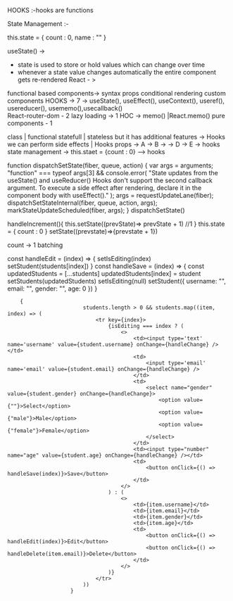 HOOKS :-hooks are functions

State Management :-

this.state = {
    count : 0,
    name : ""
}

useState() ->

- state is used to store or hold values which can change over time
- whenever a state value changes automatically the entire component gets re-rendered
React - >

functional based components->
syntax
props
conditional rendering
custom components
HOOKS -> 7  -> useState(), useEffect(), useContext(), useref(), usereducer(), usememo(),usecallback()  
React-router-dom - 2
lazy loading -> 1
HOC -> memo() |React.memo()
pure components - 1

class | functional
statefull | stateless but it has additional features -> Hooks
we can perform side effects | Hooks
props -> A -> B ->  -> D -> E -> hooks
state management -> this.staet = {count : 0} --> hooks

 function dispatchSetState(fiber, queue, action) {
        var args = arguments;
        "function" === typeof args[3] && console.error(
          "State updates from the useState() and useReducer() Hooks don't support the second callback argument. To execute a side effect after rendering, declare it in the component body with useEffect()."
        );
        args = requestUpdateLane(fiber);
        dispatchSetStateInternal(fiber, queue, action, args);
        markStateUpdateScheduled(fiber, args);
      }
dispatchSetState()

handleIncrement(){
    this.setState((prevState)=> prevState + 1) //1
}
this.state = {
    count : 0
}
setState((prevstate)=>{prevstate + 1})

count -> 1
batching 


  const handleEdit = (index) => {
        setIsEditing(index)
        setStudent(students[index])
    }
    const handleSave = (index) => {
        const updatedStudents = [...students]
        updatedStudents[index] = student
        setStudents(updatedStudents)
        setIsEditing(null)
        setStudent({
            username: "",
            email: "",
            gender: "",
            age: 0
        })
    }

        {
                            students.length > 0 && students.map((item, index) => (
                                <tr key={index}>
                                    {isEditing === index ? (
                                        <>
                                            <td><input type='text' name='username' value={student.username} onChange={handleChange} /></td>
                                            <td>
                                                <input type='email' name='email' value={student.email} onChange={handleChange} />
                                            </td>
                                            <td>
                                                <select name="gender" value={student.gender} onChange={handleChange}>
                                                    <option value={""}>Select</option>
                                                    <option value={"male"}>Male</option>
                                                    <option value={"female"}>Female</option>
                                                </select>
                                            </td>
                                            <td><input type="number" name="age" value={student.age} onChange={handleChange} /></td>
                                            <td>
                                                <button onClick={() => handleSave(index)}>Save</button>
                                            </td>
                                        </>
                                    ) : (
                                        <>
                                            <td>{item.username}</td>
                                            <td>{item.email}</td>
                                            <td>{item.gender}</td>
                                            <td>{item.age}</td>
                                            <td>
                                                <button onClick={() => handleEdit(index)}>Edit</button>
                                                <button onClick={() => handleDelete(item.email)}>Delete</button>
                                            </td>
                                        </>
                                    )}
                                </tr>
                            ))
                        }